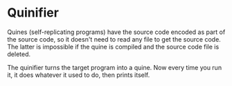 # Quinifier

Quines (self-replicating programs) have the source code encoded as part of the source code, so it doesn't need to read any file to get the source code. The latter is impossible if the quine is compiled and the source code file is deleted.

The quinifier turns the target program into a quine. Now every time you run it, it does whatever it used to do, then prints itself.
